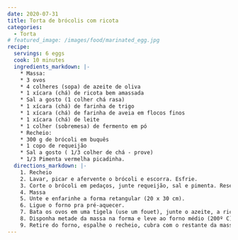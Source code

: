 ```yaml
---
date: 2020-07-31
title: Torta de brócolis com ricota 
categories:
  - Torta
# featured_image: /images/food/marinated_egg.jpg
recipe:
  servings: 6 eggs
  cook: 10 minutes
  ingredients_markdown: |-
    * Massa:
    * 3 ovos
    * 4 colheres (sopa) de azeite de oliva
    * 1 xícara (chá) de ricota bem amassada
    * Sal a gosto (1 colher chá rasa)
    * 1 xícara (chá) de farinha de trigo
    * 1 xícara (chá) de farinha de aveia em flocos finos
    * 1 xícara (chá) de leite
    * 1 colher (sobremesa) de fermento em pó
    * Recheio:
    * 300 g de brócoli em buquês
    * 1 copo de requeijão
    * Sal a gosto ( 1/3 colher de chá - prove)
    * 1/3 Pimenta vermelha picadinha.
  directions_markdown: |-
    1. Recheio
    2. Lavar, picar e afervente o brócoli e escorra. Esfrie.
    3. Corte o brócoli em pedaços, junte requeijão, sal e pimenta. Reserve.
    4. Massa
    5. Unte e enfarinhe a forma retangular (20 x 30 cm).
    6. Ligue o forno pra pré-aquecer.
    7. Bata os ovos em uma tigela (use um fouet), junte o azeite, a ricota e sal e vá alternando os ingredientes secos com o leite. Por último, agregue o fermento.
    8. Disponha metade da massa na forma e leve ao forno médio (200º C), preaquecido por cerca de 7 minutos (somente para firmar um pouco a massa).
    9. Retire do forno, espalhe o recheio, cubra com o restante da massa (use uma colher grande para distribuir por igual) e leve de volta ao forno até dourar. Fique de olho!!!
---
```

